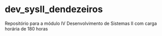 # dev_sysII_dendezeiros
Repositório para a módulo IV Desenvolvimento de Sistemas II com carga horária de 180 horas
